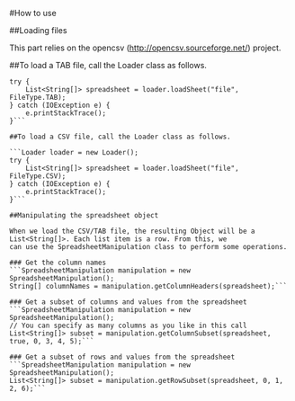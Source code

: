 #How to use

##Loading files

This part relies on the opencsv (http://opencsv.sourceforge.net/) project.

##To load a TAB file, call the Loader class as follows.

```Loader loader = new Loader();
try {
    List<String[]> spreadsheet = loader.loadSheet("file", FileType.TAB);
} catch (IOException e) {
    e.printStackTrace();
}```

##To load a CSV file, call the Loader class as follows.

```Loader loader = new Loader();
try {
    List<String[]> spreadsheet = loader.loadSheet("file", FileType.CSV);
} catch (IOException e) {
    e.printStackTrace();
}```

##Manipulating the spreadsheet object

When we load the CSV/TAB file, the resulting Object will be a List<String[]>. Each list item is a row. From this, we
can use the SpreadsheetManipulation class to perform some operations.

### Get the column names
```SpreadsheetManipulation manipulation = new SpreadsheetManipulation();
String[] columnNames = manipulation.getColumnHeaders(spreadsheet);```

### Get a subset of columns and values from the spreadsheet
```SpreadsheetManipulation manipulation = new SpreadsheetManipulation();
// You can specify as many columns as you like in this call
List<String[]> subset = manipulation.getColumnSubset(spreadsheet, true, 0, 3, 4, 5);```

### Get a subset of rows and values from the spreadsheet
```SpreadsheetManipulation manipulation = new SpreadsheetManipulation();
List<String[]> subset = manipulation.getRowSubset(spreadsheet, 0, 1, 2, 6);```



